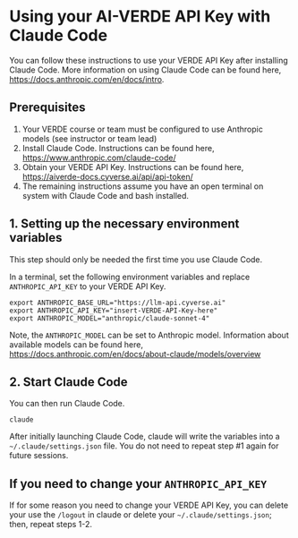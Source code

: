 # Using your AI-VERDE API Key with Claude Code

You can follow these instructions to use your VERDE API Key after installing Claude Code. More information on using Claude Code can be found here, https://docs.anthropic.com/en/docs/intro.

## Prerequisites

1. Your VERDE course or team must be configured to use Anthropic models (see instructor or team lead)
2. Install Claude Code. Instructions can be found here, https://www.anthropic.com/claude-code/
3. Obtain your VERDE API Key. Instructions can be found here, https://aiverde-docs.cyverse.ai/api/api-token/
4. The remaining instructions assume you have an open terminal on system with Claude Code and bash installed.

## 1. Setting up the necessary environment variables

This step should only be needed the first time you use Claude Code.

In a terminal, set the following environment variables and replace `ANTHROPIC_API_KEY` to your VERDE API Key.
```
export ANTHROPIC_BASE_URL="https://llm-api.cyverse.ai"
export ANTHROPIC_API_KEY="insert-VERDE-API-Key-here"
export ANTHROPIC_MODEL="anthropic/claude-sonnet-4"
```
Note, the `ANTHROPIC_MODEL` can be set to Anthropic model. Information about available models can be found here, https://docs.anthropic.com/en/docs/about-claude/models/overview

## 2. Start Claude Code

You can then run Claude Code.
```
claude
```
After initially launching Claude Code, claude will write the variables into a `~/.claude/settings.json` file. You do not need to repeat step #1 again for future sessions.

## If you need to change your `ANTHROPIC_API_KEY`

If for some reason you need to change your VERDE API Key, you can delete your use the `/logout` in claude or delete your `~/.claude/settings.json`; then, repeat steps 1-2.